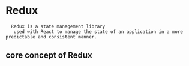 # **Redux**

      Redux is a state management library
       used with React to manage the state of an application in a more predictable and consistent manner.

## core concept of Redux
